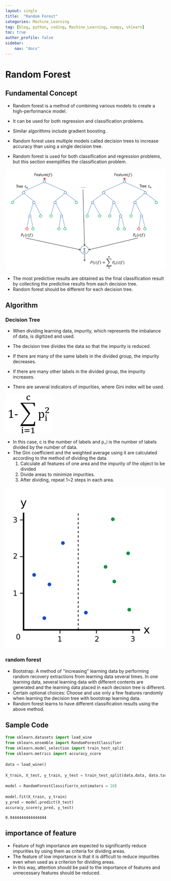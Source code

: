 ```yaml
---
layout: single
title:  "Random Forest"
categories: Machine_Learning
tag: [blog, python, coding, Machine_Learning, numpy, sklearn]
toc: true
author_profile: false
sidebar:
    nav: "docs"
---
```


# Random Forest

## Fundamental Concept

- Random forest is a method of combining various models to create a high-performance model.
- It can be used for both regression and classification problems.
- Similar algorithms include gradient boosting.

- Random forest uses multiple models called decision trees to increase accuracy than using a single decision tree.
- Random forest is used for both classification and regression problems, but this section exemplifies the classification problem.

![img](/images/2022-04-03-Random_Forest/random_forest.png)

- The most predictive results are obtained as the final classification result by collecting the predictive results from each decision tree.
- Random forest should be different for each decision tree.

## Algorithm

### Decision Tree

- When dividing learning data, impurity, which represents the imbalance of data, is digitized and used.
- The decision tree divides the data so that the impurity is reduced.
- If there are many of the same labels in the divided group, the impurity decreases.
- If there are many other labels in the divided group, the impurity increases.

- There are several indicators of impurities, where Gini index will be used.

![img](/images/2022-04-03-Random_Forest/Gini_index.png)

- In this case, c is the number of labels and p_i is the number of labels divided by the number of data.
- The Gini coefficient and the weighted average using it are calculated according to the method of dividing the data.
    1. Calculate all features of one area and the impurity of the object to be divided
    2. Divide areas to minimize impurities.
    3. After dividing, repeat 1~2 steps in each area.
    
![img](/images/2022-04-03-Random_Forest/gini_index_1.png)

### random forest

- Bootstrap: A method of "increasing" learning data by performing random recovery extractions from learning data several times. In one learning data, several learning data with different contents are generated and the learning data placed in each decision tree is different.
- Certain optional choices: Choose and use only a few features randomly when learning the decision tree with bootstrap learning data.
- Random forest learns to have different classification results using the above method.

## Sample Code


```python
from sklearn.datasets import load_wine
from sklearn.ensemble import RandomForestClassifier
from sklearn.model_selection import train_test_split
from sklearn.metrics import accuracy_score

data = load_wine()

X_train, X_test, y_train, y_test = train_test_split(data.data, data.target, test_size = 0.3)

model = RandomForestClassifier(n_estimators = 10)

model.fit(X_train, y_train)
y_pred = model.predict(X_test)
accuracy_score(y_pred, y_test)
```




    0.9444444444444444



## importance of feature

- Feature of high importance are expected to significantly reduce impurities by using them as criteria for dividing areas.
- The feature of low importance is that it is difficult to reduce impurities even when used as a criterion for dividing areas.
- In this way, attention should be paid to the importance of features and unnecessary features should be reduced.
